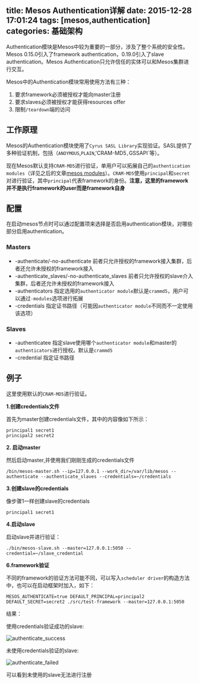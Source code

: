 title: Mesos Authentication详解
date: 2015-12-28 17:01:24
tags: [mesos,authentication]
categories: 基础架构
---
Authentication模块是Mesos中较为重要的一部分，涉及了整个系统的安全性。Mesos 0.15.0引入了framework authentication，0.19.0引入了slave authentication。Mesos Authentication只允许信任的实体可以和Mesos集群进行交互。

<!-- more -->

Mesos中的Authentication模块常用使用方法有三种：

1. 要求framework必须被授权才能向master注册
2. 要求slaves必须被授权才能获得resources offer
3. 限制`/teardown`端的访问

## 工作原理

Mesos的Authentication模块使用了`Cyrus SASL Library`实现验证。SASL提供了多种验证机制，包括（`ANOYMOUS`,`PLAIN`,'CRAM-MD5`,`GSSAPI`等）。

现在Mesos默认支持`CRAM-MD5`进行验证，单用户可以拓展自己的`authentication modules`（详见之后的文章[mesos modules](#)）。`CRAM-MD5`使用`principal`和`secret`对进行验证，其中`principal`代表framework的身份。**注意，这里的framework并不是执行framework的user而是framework自身**

## 配置

在启动mesos节点时可以通过配置项来选择是否启用authentication模块，对哪些部分启用authentication。

### Masters

* -authenticate/-no-authenticate 前者只允许授权的framework接入集群，后者还允许未授权的framework接入
* -authenticate_slaves/-no-authenticate_slaves 前者只允许授权的slave介入集群，后者还允许未授权的framework接入
* -authenticators 指定选用的`authenticator module`默认是`crammd5`，用户可以通过`-modules`选项进行拓展
* -credentials 指定证书路径（可能因`authenticator module`不同而不一定使用该选项）

### Slaves

* -authenticatee 指定slave使用哪个`authenticator module`和master的`authenticators`进行授权。默认是`crammd5`
* -credential 指定证书路径

## 例子

这里使用默认的`CRAM-MD5`进行验证。

**1.创建credentials文件**

首先为master创建credentials文件，其中的内容像如下所示：

```
principal1 secret1
principal2 secret2
```

**2. 启动master**

然后启动master,并使用我们刚刚生成的credentials文件
```
/bin/mesos-master.sh --ip=127.0.0.1 --work_dir=/var/lib/mesos --authenticate --authenticate_slaves --credentials=~/credentials
```

**3.创建slave的credentials**

像步骤1一样创建slave的credentials

```
principal1 secret1
```

**4.启动slave**

启动slave并进行验证：

```
./bin/mesos-slave.sh --master=127.0.0.1:5050 --credential=~/slave_credential
```

**6.framework验证**

不同的framework的验证方法可能不同，可以写入`scheduler driver`的构造方法中，也可以在启动框架时加入，如下：

```
MESOS_AUTHENTICATE=true DEFAULT_PRINCIPAL=principal2 DEFAULT_SECRET=secret2 ./src/test-framework --master=127.0.0.1:5050

```

结果：

使用credentials验证成功的slave:

![authenticate_success](http://7xpl2y.com1.z0.glb.clouddn.com/QQ20151228-0.png)

未使用credentials验证的slave:

![authenticate_failed](http://7xpl2y.com1.z0.glb.clouddn.com/QQ20151228-1.png)

可以看到未使用的slave无法进行注册




